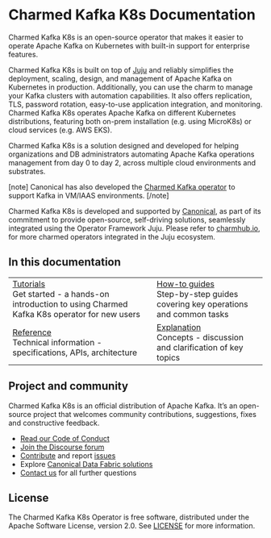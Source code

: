 # Charmed Kafka K8s Documentation

Charmed Kafka K8s is an open-source operator that makes it easier to operate Apache Kafka on Kubernetes with built-in support for enterprise features. 

Charmed Kafka K8s is built on top of [Juju](https://juju.is/) and reliably simplifies the deployment, scaling, design, and management of Apache Kafka on Kubernetes in production. Additionally, you can use the charm to manage your Kafka clusters with automation capabilities. It also offers replication, TLS, password rotation, easy-to-use application integration, and monitoring.
Charmed Kafka K8s operates Apache Kafka on different Kubernetes distributions, featuring both on-prem installation (e.g. using MicroK8s) or cloud services (e.g. AWS EKS).

Charmed Kafka K8s is a solution designed and developed for helping organizations and 
DB administrators automating Apache Kafka operations management from day 0 to day 2, across multiple cloud environments and substrates.

[note]
Canonical has also developed the [Charmed Kafka operator](/t/charmed-kafka-documentation/10288) to support Kafka in VM/IAAS environments.
[/note]

Charmed Kafka K8s is developed and supported by [Canonical](https://ubuntu.com/), as part of its commitment to 
provide open-source, self-driving solutions, seamlessly integrated using the Operator Framework Juju. Please 
refer to [charmhub.io](https://charmhub.io/), for more charmed operators integrated in the Juju ecosystem.

## In this documentation

| | |
|--|--|
|  [Tutorials](/t/charmed-kafka-k8s-tutorial-overview/11945)</br>  Get started - a hands-on introduction to using Charmed Kafka K8s operator for new users </br> |  [How-to guides](/t/charmed-kafka-k8s-how-to-manage-units/10295) </br> Step-by-step guides covering key operations and common tasks |
| [Reference](https://charmhub.io/kafka-k8s/actions?channel=3/stable) </br> Technical information - specifications, APIs, architecture | [Explanation]() </br> Concepts - discussion and clarification of key topics  |

## Project and community

Charmed Kafka K8s is an official distribution of Apache Kafka. It’s an open-source project that welcomes community contributions, suggestions, fixes and constructive feedback.
- [Read our Code of Conduct](https://ubuntu.com/community/code-of-conduct)
- [Join the Discourse forum](/tag/kafka-k8s)
- [Contribute](https://github.com/canonical/kafka-k8s-operator/blob/main/CONTRIBUTING.md) and report [issues](https://github.com/canonical/kafka-k8s-operator/issues/new)
- Explore [Canonical Data Fabric solutions](https://canonical.com/data)
- [Contact us](/t/charmed-kafka-k8s-documentation-reference-contacts/13206) for all further questions

## License

The Charmed Kafka K8s Operator is free software, distributed under the Apache Software License, version 2.0. See [LICENSE](https://github.com/canonical/kafka-operator/blob/main/LICENSE) for more information.

